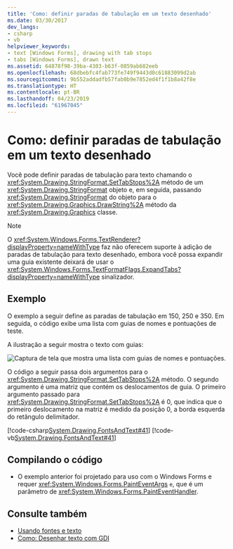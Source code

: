 ```yaml
---
title: 'Como: definir paradas de tabulação em um texto desenhado'
ms.date: 03/30/2017
dev_langs:
- csharp
- vb
helpviewer_keywords:
- text [Windows Forms], drawing with tab stops
- tabs [Windows Forms], drawn text
ms.assetid: 64878f98-39ba-4303-b63f-0859ab682eeb
ms.openlocfilehash: 68dbebfc4fab773fe749f9443d0c61883099d2ab
ms.sourcegitcommit: 9b552addadfb57fab0b9e7852ed4f1f1b8a42f8e
ms.translationtype: HT
ms.contentlocale: pt-BR
ms.lasthandoff: 04/23/2019
ms.locfileid: "61967045"
---
```

# <a name="how-to-set-tab-stops-in-drawn-text"></a>Como: definir paradas de tabulação em um texto desenhado
Você pode definir paradas de tabulação para texto chamando o <xref:System.Drawing.StringFormat.SetTabStops%2A> método de um <xref:System.Drawing.StringFormat> objeto e, em seguida, passando <xref:System.Drawing.StringFormat> do objeto para o <xref:System.Drawing.Graphics.DrawString%2A> método da <xref:System.Drawing.Graphics> classe.  
  
> [!NOTE]
>  O <xref:System.Windows.Forms.TextRenderer?displayProperty=nameWithType> faz não oferecem suporte à adição de paradas de tabulação para texto desenhado, embora você possa expandir uma guia existente deixará de usar o <xref:System.Windows.Forms.TextFormatFlags.ExpandTabs?displayProperty=nameWithType> sinalizador.  
  
## <a name="example"></a>Exemplo  
 O exemplo a seguir define as paradas de tabulação em 150, 250 e 350. Em seguida, o código exibe uma lista com guias de nomes e pontuações de teste.  
  
 A ilustração a seguir mostra o texto com guias:  
  
 ![Captura de tela que mostra uma lista com guias de nomes e pontuações.](./media/how-to-set-tab-stops-in-drawn-text/tab-list-names-test-scores.png)  
  
 O código a seguir passa dois argumentos para o <xref:System.Drawing.StringFormat.SetTabStops%2A> método. O segundo argumento é uma matriz que contém os deslocamentos de guia. O primeiro argumento passado para <xref:System.Drawing.StringFormat.SetTabStops%2A> é 0, que indica que o primeiro deslocamento na matriz é medido da posição 0, a borda esquerda do retângulo delimitador.  
  
 [!code-csharp[System.Drawing.FontsAndText#41](~/samples/snippets/csharp/VS_Snippets_Winforms/System.Drawing.FontsAndText/CS/Class1.cs#41)]
 [!code-vb[System.Drawing.FontsAndText#41](~/samples/snippets/visualbasic/VS_Snippets_Winforms/System.Drawing.FontsAndText/VB/Class1.vb#41)]  
  
## <a name="compiling-the-code"></a>Compilando o código  
  
- O exemplo anterior foi projetado para uso com o Windows Forms e requer <xref:System.Windows.Forms.PaintEventArgs> `e`, que é um parâmetro de <xref:System.Windows.Forms.PaintEventHandler>.  
  
## <a name="see-also"></a>Consulte também

- [Usando fontes e texto](using-fonts-and-text.md)
- [Como: Desenhar texto com GDI](how-to-draw-text-with-gdi.md)
